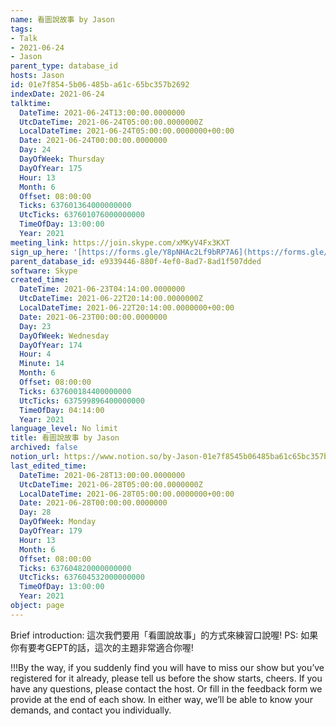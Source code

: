 ```yaml
---
name: 看圖說故事 by Jason
tags:
- Talk
- 2021-06-24
- Jason
parent_type: database_id
hosts: Jason
id: 01e7f854-5b06-485b-a61c-65bc357b2692
indexDate: 2021-06-24
talktime:
  DateTime: 2021-06-24T13:00:00.0000000
  UtcDateTime: 2021-06-24T05:00:00.0000000Z
  LocalDateTime: 2021-06-24T05:00:00.0000000+00:00
  Date: 2021-06-24T00:00:00.0000000
  Day: 24
  DayOfWeek: Thursday
  DayOfYear: 175
  Hour: 13
  Month: 6
  Offset: 08:00:00
  Ticks: 637601364000000000
  UtcTicks: 637601076000000000
  TimeOfDay: 13:00:00
  Year: 2021
meeting_link: https://join.skype.com/xMKyV4Fx3KXT
sign_up_here: '[https://forms.gle/Y8pNHAc2Lf9bRP7A6](https://forms.gle/Y8pNHAc2Lf9bRP7A6)'
parent_database_id: e9339446-880f-4ef0-8ad7-8ad1f507dded
software: Skype
created_time:
  DateTime: 2021-06-23T04:14:00.0000000
  UtcDateTime: 2021-06-22T20:14:00.0000000Z
  LocalDateTime: 2021-06-22T20:14:00.0000000+00:00
  Date: 2021-06-23T00:00:00.0000000
  Day: 23
  DayOfWeek: Wednesday
  DayOfYear: 174
  Hour: 4
  Minute: 14
  Month: 6
  Offset: 08:00:00
  Ticks: 637600184400000000
  UtcTicks: 637599896400000000
  TimeOfDay: 04:14:00
  Year: 2021
language_level: No limit
title: 看圖說故事 by Jason
archived: false
notion_url: https://www.notion.so/by-Jason-01e7f8545b06485ba61c65bc357b2692
last_edited_time:
  DateTime: 2021-06-28T13:00:00.0000000
  UtcDateTime: 2021-06-28T05:00:00.0000000Z
  LocalDateTime: 2021-06-28T05:00:00.0000000+00:00
  Date: 2021-06-28T00:00:00.0000000
  Day: 28
  DayOfWeek: Monday
  DayOfYear: 179
  Hour: 13
  Month: 6
  Offset: 08:00:00
  Ticks: 637604820000000000
  UtcTicks: 637604532000000000
  TimeOfDay: 13:00:00
  Year: 2021
object: page
---
```




Brief introduction: 這次我們要用「看圖說故事」的方式來練習口說喔!
PS: 如果你有要考GEPT的話，這次的主題非常適合你喔!

!!!By the way, if you suddenly find you will have to miss our show but you’ve registered for it already, please tell us before the show starts, cheers.
If you have any questions, please contact the host. Or fill in the feedback form we provide at the end of each show. In either way, we’ll be able to know your demands, and contact you individually.



